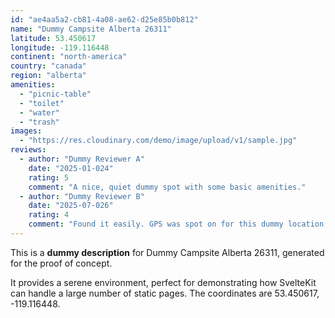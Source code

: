```yaml
---
id: "ae4aa5a2-cb81-4a08-ae62-d25e85b0b812"
name: "Dummy Campsite Alberta 26311"
latitude: 53.450617
longitude: -119.116448
continent: "north-america"
country: "canada"
region: "alberta"
amenities:
  - "picnic-table"
  - "toilet"
  - "water"
  - "trash"
images:
  - "https://res.cloudinary.com/demo/image/upload/v1/sample.jpg"
reviews:
  - author: "Dummy Reviewer A"
    date: "2025-01-024"
    rating: 5
    comment: "A nice, quiet dummy spot with some basic amenities."
  - author: "Dummy Reviewer B"
    date: "2025-07-026"
    rating: 4
    comment: "Found it easily. GPS was spot on for this dummy location."
---
```


This is a **dummy description** for Dummy Campsite Alberta 26311, generated for the proof of concept.

It provides a serene environment, perfect for demonstrating how SvelteKit can handle a large number of static pages. The coordinates are 53.450617, -119.116448.
